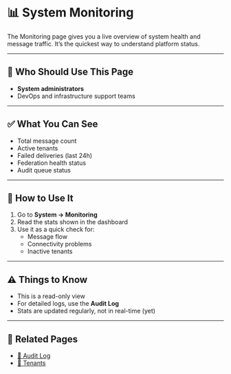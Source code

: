 # 📊 System Monitoring

The Monitoring page gives you a live overview of system health and message traffic. It’s the quickest way to understand platform status.

---

## 👥 Who Should Use This Page

- **System administrators**
- DevOps and infrastructure support teams

---

## ✅ What You Can See

- Total message count
- Active tenants
- Failed deliveries (last 24h)
- Federation health status
- Audit queue status

---

## 📝 How to Use It

1. Go to **System → Monitoring**
2. Read the stats shown in the dashboard
3. Use it as a quick check for:
   - Message flow
   - Connectivity problems
   - Inactive tenants

---

## ⚠️ Things to Know

- This is a read-only view
- For detailed logs, use the **Audit Log**
- Stats are updated regularly, not in real-time (yet)

---

## 🔗 Related Pages

- [📜 Audit Log](./audit-log.md)
- [🏢 Tenants](./tenants.md)
